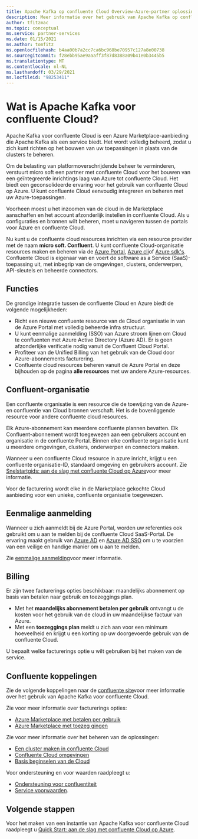 ```yaml
---
title: Apache Kafka op confluente Cloud Overview-Azure-partner oplossingen
description: Meer informatie over het gebruik van Apache Kafka op confluente Cloud in de Azure Marketplace.
author: tfitzmac
ms.topic: conceptual
ms.service: partner-services
ms.date: 01/15/2021
ms.author: tomfitz
ms.openlocfilehash: b4aa00b7a2cc7ca6bc968be70957c127a8e00738
ms.sourcegitcommit: f28ebb95ae9aaaff3f87d8388a09b41e0b3445b5
ms.translationtype: MT
ms.contentlocale: nl-NL
ms.lasthandoff: 03/29/2021
ms.locfileid: "98253411"
---
```

# <a name="what-is-apache-kafka-for-confluent-cloud"></a>Wat is Apache Kafka voor confluente Cloud?

Apache Kafka voor confluente Cloud is een Azure Marketplace-aanbieding die Apache Kafka als een service biedt. Het wordt volledig beheerd, zodat u zich kunt richten op het bouwen van uw toepassingen in plaats van de clusters te beheren.

Om de belasting van platformoverschrijdende beheer te verminderen, verstuurt micro soft een partner met confluente Cloud voor het bouwen van een geïntegreerde inrichtings laag van Azure tot confluente Cloud. Het biedt een geconsolideerde ervaring voor het gebruik van confluente Cloud op Azure. U kunt confluente Cloud eenvoudig integreren en beheren met uw Azure-toepassingen.

Voorheen moest u het inzoomen van de cloud in de Marketplace aanschaffen en het account afzonderlijk instellen in confluente Cloud. Als u configuraties en bronnen wilt beheren, moet u navigeren tussen de portals voor Azure en confluente Cloud.

Nu kunt u de confluente cloud resources inrichten via een resource provider met de naam **micro soft. Confluent**. U kunt confluente Cloud-organisatie resources maken en beheren via de [Azure Portal](https://portal.azure.com/), [Azure cli](/cli/azure/)of [Azure sdk's](/azure/#languages-and-tools). Confluente Cloud is eigenaar van en voert de software as a Service (SaaS)-toepassing uit, met inbegrip van de omgevingen, clusters, onderwerpen, API-sleutels en beheerde connectors.

## <a name="capabilities"></a>Functies

De grondige integratie tussen de confluente Cloud en Azure biedt de volgende mogelijkheden:

- Richt een nieuwe confluente resource van de Cloud organisatie in van de Azure Portal met volledig beheerde infra structuur.
- U kunt eenmalige aanmelding (SSO) van Azure stroom lijnen om Cloud te confluenten met Azure Active Directory (Azure AD). Er is geen afzonderlijke verificatie nodig vanuit de Confluent Cloud Portal.
- Profiteer van de Unified Billing van het gebruik van de Cloud door Azure-abonnements facturering.
- Confluente cloud resources beheren vanuit de Azure Portal en deze bijhouden op de pagina **alle resources** met uw andere Azure-resources.

## <a name="confluent-organization"></a>Confluent-organisatie

Een confluente organisatie is een resource die de toewijzing van de Azure-en confluentie van Cloud bronnen verschaft. Het is de bovenliggende resource voor andere confluente cloud resources.

Elk Azure-abonnement kan meerdere confluente plannen bevatten. Elk Confluent-abonnement wordt toegewezen aan een gebruikers account en organisatie in de confluente Portal. Binnen elke confluente organisatie kunt u meerdere omgevingen, clusters, onderwerpen en connectors maken.

Wanneer u een confluente Cloud resource in azure inricht, krijgt u een confluente organisatie-ID, standaard omgeving en gebruikers account. Zie [Snelstartgids: aan de slag met confluente Cloud op Azure](create.md)voor meer informatie.

Voor de facturering wordt elke in de Marketplace gekochte Cloud aanbieding voor een unieke, confluente organisatie toegewezen.

## <a name="single-sign-on"></a>Eenmalige aanmelding

Wanneer u zich aanmeldt bij de Azure Portal, worden uw referenties ook gebruikt om u aan te melden bij de confluente Cloud SaaS-Portal. De ervaring maakt gebruik van [Azure AD](../../active-directory/fundamentals/active-directory-whatis.md) en [Azure AD SSO](../../active-directory/manage-apps/what-is-single-sign-on.md) om u te voorzien van een veilige en handige manier om u aan te melden.

Zie [eenmalige aanmelding](manage.md#single-sign-on)voor meer informatie.

## <a name="billing"></a>Billing

Er zijn twee facturerings opties beschikbaar: maandelijks abonnement op basis van betalen naar gebruik en toezeggings plan.

- Met het **maandelijks abonnement betalen per gebruik** ontvangt u de kosten voor het gebruik van de cloud in uw maandelijkse factuur van Azure.
- Met een **toezeggings plan** meldt u zich aan voor een minimum hoeveelheid en krijgt u een korting op uw doorgevoerde gebruik van de confluente Cloud.

U bepaalt welke facturerings optie u wilt gebruiken bij het maken van de service.

## <a name="confluent-links"></a>Confluente koppelingen

Zie de volgende koppelingen naar de [confluente site](https://docs.confluent.io/home/overview.html)voor meer informatie over het gebruik van Apache Kafka voor confluente Cloud.

Zie voor meer informatie over facturerings opties:

* [Azure Marketplace met betalen per gebruik](https://docs.confluent.io/cloud/current/billing/ccloud-azure-payg.html)
* [Azure Marketplace met toezeg gingen](https://docs.confluent.io/cloud/current/billing/ccloud-azure-ubb.html)

Zie voor meer informatie over het beheren van de oplossingen:

* [Een cluster maken in confluente Cloud](https://docs.confluent.io/cloud/current/clusters/create-cluster.html)
* [Confluente Cloud omgevingen](https://docs.confluent.io/current/cloud/using/environments.html)
* [Basis beginselen van de Cloud](https://docs.confluent.io/current/cloud/using/cloud-basics.html)

Voor ondersteuning en voor waarden raadpleegt u:

* [Ondersteuning voor confluentiteit](https://support.confluent.io)
* [Service voorwaarden](https://www.confluent.io/confluent-cloud-tos).

## <a name="next-steps"></a>Volgende stappen

Voor het maken van een instantie van Apache Kafka voor confluente Cloud raadpleegt u [Quick Start: aan de slag met confluente Cloud op Azure](create.md).
